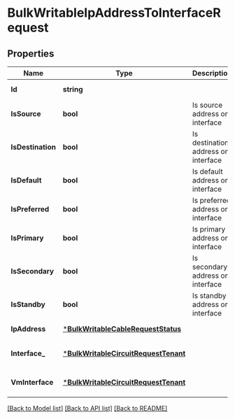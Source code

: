 # BulkWritableIpAddressToInterfaceRequest

## Properties
Name | Type | Description | Notes
------------ | ------------- | ------------- | -------------
**Id** | **string** |  | [default to null]
**IsSource** | **bool** | Is source address on interface | [optional] [default to null]
**IsDestination** | **bool** | Is destination address on interface | [optional] [default to null]
**IsDefault** | **bool** | Is default address on interface | [optional] [default to null]
**IsPreferred** | **bool** | Is preferred address on interface | [optional] [default to null]
**IsPrimary** | **bool** | Is primary address on interface | [optional] [default to null]
**IsSecondary** | **bool** | Is secondary address on interface | [optional] [default to null]
**IsStandby** | **bool** | Is standby address on interface | [optional] [default to null]
**IpAddress** | [***BulkWritableCableRequestStatus**](BulkWritableCableRequest_status.md) |  | [default to null]
**Interface_** | [***BulkWritableCircuitRequestTenant**](BulkWritableCircuitRequest_tenant.md) |  | [optional] [default to null]
**VmInterface** | [***BulkWritableCircuitRequestTenant**](BulkWritableCircuitRequest_tenant.md) |  | [optional] [default to null]

[[Back to Model list]](../README.md#documentation-for-models) [[Back to API list]](../README.md#documentation-for-api-endpoints) [[Back to README]](../README.md)

